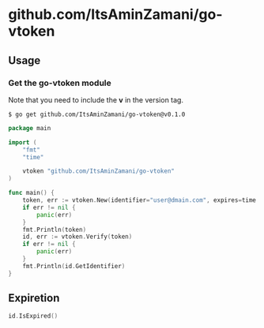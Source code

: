 # github.com/ItsAminZamani/go-vtoken

## Usage


### Get the go-vtoken module

Note that you need to include the **v** in the version tag.

```
$ go get github.com/ItsAminZamani/go-vtoken@v0.1.0
```

```go
package main

import (
    "fmt"
    "time"

    vtoken "github.com/ItsAminZamani/go-vtoken"
)

func main() {
    token, err := vtoken.New(identifier="user@dmain.com", expires=time.Hour)
    if err != nil {
		panic(err)
	}
    fmt.Println(token)
    id, err := vtoken.Verify(token)
    if err != nil {
		panic(err)
	}
    fmt.Println(id.GetIdentifier)
}
```

## Expiretion

```go
id.IsExpired()
```